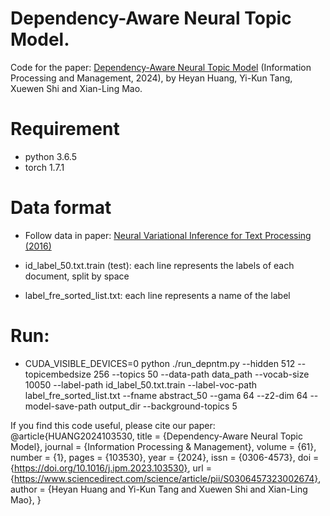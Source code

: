 # Dependency-Aware Neural Topic Model.

Code for the paper: [Dependency-Aware Neural Topic Model](https://doi.org/10.1016/j.ipm.2023.103530) (Information Processing and Management, 2024), by Heyan Huang, Yi-Kun Tang, Xuewen Shi and Xian-Ling Mao.

# Requirement
- python 3.6.5
- torch 1.7.1

# Data format
- Follow data in paper: [Neural Variational Inference for Text Processing (2016)](https://github.com/ysmiao/nvdm/tree/master/data/20news)

- id_label_50.txt.train (test): each line represents the labels of each document, split by space

- label_fre_sorted_list.txt: each line represents a name of the label

# Run:
- CUDA_VISIBLE_DEVICES=0 python ./run_depntm.py --hidden 512 --topicembedsize 256 --topics 50  --data-path data_path --vocab-size 10050  --label-path id_label_50.txt.train --label-voc-path label_fre_sorted_list.txt --fname abstract_50 --gama 64 --z2-dim 64 --model-save-path output_dir --background-topics 5

If you find this code useful, please cite our paper:
@article{HUANG2024103530,
title = {Dependency-Aware Neural Topic Model},
journal = {Information Processing & Management},
volume = {61},
number = {1},
pages = {103530},
year = {2024},
issn = {0306-4573},
doi = {https://doi.org/10.1016/j.ipm.2023.103530},
url = {https://www.sciencedirect.com/science/article/pii/S0306457323002674},
author = {Heyan Huang and Yi-Kun Tang and Xuewen Shi and Xian-Ling Mao},
}